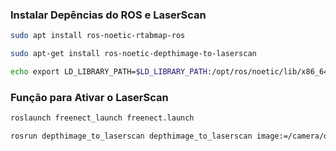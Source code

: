 ### Instalar Depências do ROS e LaserScan 

``` bash
sudo apt install ros-noetic-rtabmap-ros
```
``` bash
sudo apt-get install ros-noetic-depthimage-to-laserscan
```

```bash
echo export LD_LIBRARY_PATH=$LD_LIBRARY_PATH:/opt/ros/noetic/lib/x86_64-linux-gnu >> ~/.bashrc
```

### Função para Ativar o LaserScan

``` bash
roslaunch freenect_launch freenect.launch
``` 
``` bash
rosrun depthimage_to_laserscan depthimage_to_laserscan image:=/camera/depth/image_raw
```
